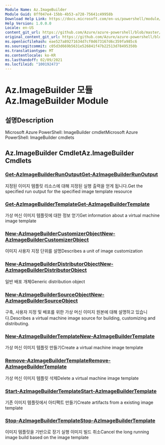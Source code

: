 ```yaml
---
Module Name: Az.ImageBuilder
Module Guid: 8ff047e4-15bb-4b53-a728-75641c49958b
Download Help Link: https://docs.microsoft.com/en-us/powershell/module/az.imagebuilder
Help Version: 1.0.0.0
Locale: en-US
content_git_url: https://github.com/Azure/azure-powershell/blob/master/src/ImageBuilder/help/Az.ImageBuilder.md
original_content_git_url: https://github.com/Azure/azure-powershell/blob/master/src/ImageBuilder/help/Az.ImageBuilder.md
ms.openlocfilehash: eae527a89271634d7cf0d673167d6c359fa985c6
ms.sourcegitcommit: c05d3d669b5631e526841f47b22513d78495350b
ms.translationtype: MT
ms.contentlocale: ko-KR
ms.lasthandoff: 02/09/2021
ms.locfileid: "100192473"
---
```

# <span data-ttu-id="7ba4f-101">Az.ImageBuilder 모듈</span><span class="sxs-lookup"><span data-stu-id="7ba4f-101">Az.ImageBuilder Module</span></span>
## <span data-ttu-id="7ba4f-102">설명</span><span class="sxs-lookup"><span data-stu-id="7ba4f-102">Description</span></span>
<span data-ttu-id="7ba4f-103">Microsoft Azure PowerShell: ImageBuilder cmdlet</span><span class="sxs-lookup"><span data-stu-id="7ba4f-103">Microsoft Azure PowerShell: ImageBuilder cmdlets</span></span>

## <span data-ttu-id="7ba4f-104">Az.ImageBuilder Cmdlet</span><span class="sxs-lookup"><span data-stu-id="7ba4f-104">Az.ImageBuilder Cmdlets</span></span>
### [<span data-ttu-id="7ba4f-105">Get-AzImageBuilderRunOutput</span><span class="sxs-lookup"><span data-stu-id="7ba4f-105">Get-AzImageBuilderRunOutput</span></span>](Get-AzImageBuilderRunOutput.md)
<span data-ttu-id="7ba4f-106">지정된 이미지 템플릿 리소스에 대해 지정된 실행 출력을 얻게 됩니다.</span><span class="sxs-lookup"><span data-stu-id="7ba4f-106">Get the specified run output for the specified image template resource</span></span>

### [<span data-ttu-id="7ba4f-107">Get-AzImageBuilderTemplate</span><span class="sxs-lookup"><span data-stu-id="7ba4f-107">Get-AzImageBuilderTemplate</span></span>](Get-AzImageBuilderTemplate.md)
<span data-ttu-id="7ba4f-108">가상 머신 이미지 템플릿에 대한 정보 얻기</span><span class="sxs-lookup"><span data-stu-id="7ba4f-108">Get information about a virtual machine image template</span></span>

### [<span data-ttu-id="7ba4f-109">New-AzImageBuilderCustomizerObject</span><span class="sxs-lookup"><span data-stu-id="7ba4f-109">New-AzImageBuilderCustomizerObject</span></span>](New-AzImageBuilderCustomizerObject.md)
<span data-ttu-id="7ba4f-110">이미지 사용자 지정 단위를 설명</span><span class="sxs-lookup"><span data-stu-id="7ba4f-110">Describes a unit of image customization</span></span>

### [<span data-ttu-id="7ba4f-111">New-AzImageBuilderDistributorObject</span><span class="sxs-lookup"><span data-stu-id="7ba4f-111">New-AzImageBuilderDistributorObject</span></span>](New-AzImageBuilderDistributorObject.md)
<span data-ttu-id="7ba4f-112">일반 배포 개체</span><span class="sxs-lookup"><span data-stu-id="7ba4f-112">Generic distribution object</span></span>

### [<span data-ttu-id="7ba4f-113">New-AzImageBuilderSourceObject</span><span class="sxs-lookup"><span data-stu-id="7ba4f-113">New-AzImageBuilderSourceObject</span></span>](New-AzImageBuilderSourceObject.md)
<span data-ttu-id="7ba4f-114">구축, 사용자 지정 및 배포를 위한 가상 머신 이미지 원본에 대해 설명하고 있습니다.</span><span class="sxs-lookup"><span data-stu-id="7ba4f-114">Describes a virtual machine image source for building, customizing and distributing.</span></span>

### [<span data-ttu-id="7ba4f-115">New-AzImageBuilderTemplate</span><span class="sxs-lookup"><span data-stu-id="7ba4f-115">New-AzImageBuilderTemplate</span></span>](New-AzImageBuilderTemplate.md)
<span data-ttu-id="7ba4f-116">가상 머신 이미지 템플릿 만들기</span><span class="sxs-lookup"><span data-stu-id="7ba4f-116">Create a virtual machine image template</span></span>

### [<span data-ttu-id="7ba4f-117">Remove-AzImageBuilderTemplate</span><span class="sxs-lookup"><span data-stu-id="7ba4f-117">Remove-AzImageBuilderTemplate</span></span>](Remove-AzImageBuilderTemplate.md)
<span data-ttu-id="7ba4f-118">가상 머신 이미지 템플릿 삭제</span><span class="sxs-lookup"><span data-stu-id="7ba4f-118">Delete a virtual machine image template</span></span>

### [<span data-ttu-id="7ba4f-119">Start-AzImageBuilderTemplate</span><span class="sxs-lookup"><span data-stu-id="7ba4f-119">Start-AzImageBuilderTemplate</span></span>](Start-AzImageBuilderTemplate.md)
<span data-ttu-id="7ba4f-120">기존 이미지 템플릿에서 아티팩트 만들기</span><span class="sxs-lookup"><span data-stu-id="7ba4f-120">Create artifacts from a existing image template</span></span>

### [<span data-ttu-id="7ba4f-121">Stop-AzImageBuilderTemplate</span><span class="sxs-lookup"><span data-stu-id="7ba4f-121">Stop-AzImageBuilderTemplate</span></span>](Stop-AzImageBuilderTemplate.md)
<span data-ttu-id="7ba4f-122">이미지 템플릿을 기반으로 장기 실행 이미지 빌드 취소</span><span class="sxs-lookup"><span data-stu-id="7ba4f-122">Cancel the long running image build based on the image template</span></span>

